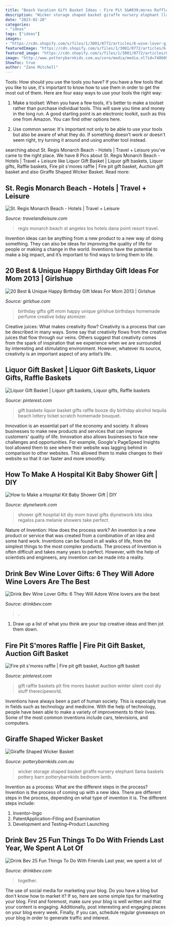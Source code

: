 ```yaml
---
title: "Beach Vacation Gift Basket Ideas : Fire Pit S&#039;mores Raffle"
description: "Wicker storage shaped basket giraffe nursery elephant llama baskets pottery barn potterybarnkids bedroom lamb"
date: "2023-02-20"
categories:
- "ideas"
tags: ["ideas"]
images:
- "https://cdn.shopify.com/s/files/1/3001/0772/articles/6-wine-lover-gifts-they-will-adore-124422_1200x1200.jpg?v=1618094905"
featuredImage: "https://cdn.shopify.com/s/files/1/3001/0772/articles/6-wine-lover-gifts-they-will-adore-124422_1200x1200.jpg?v=1618094905"
featured_image: "https://cdn.shopify.com/s/files/1/3001/0772/articles/6-wine-lover-gifts-they-will-adore-124422_1200x1200.jpg?v=1618094905"
image: "http://www.potterybarnkids.com.au/core/media/media.nl?id=74060990&amp;c=3572911&amp;h=dbc7ef66211c6a998364&amp;resizeid=7&amp;resizeh=1200&amp;resizew=1200"
ShowToc: true
author: "Zane Mitchell"
---
```



Tools: How should you use the tools you have?
If you have a few tools that you like to use, it's important to know how to use them in order to get the most out of them. Here are four easy ways to use your tools the right way:
1) Make a toolset: When you have a few tools, it's better to make a toolset rather than purchase individual tools. This will save you time and money in the long run. A good starting point is an electronic toolkit, such as this one from Amazon. You can find other options here.

2) Use common sense: It's important not only to be able to use your tools but also be aware of what they do. If something doesn't work or doesn't seem right, try turning it around and using another tool instead.

	

		
searching about St. Regis Monarch Beach - Hotels | Travel + Leisure you've came to the right place. We have 8 Pics about St. Regis Monarch Beach - Hotels | Travel + Leisure like Liquor Gift Basket | Liquor gift baskets, Liquor gifts, Raffle baskets, Fire pit s&#039;mores raffle | Fire pit gift basket, Auction gift basket and also Giraffe Shaped Wicker Basket. Read more:
		
    
## St. Regis Monarch Beach - Hotels | Travel + Leisure

<img loading=lazy src="https://cdn-image.travelandleisure.com/sites/default/files/styles/1600x1000/public/1436910081/WBFAMRES0715-st-regis-monarch-beach.jpg?itok=ePTe1a8k" onerror="this.onerror=null;this.src='https://tse4.mm.bing.net/th?id=OIP.EBNMxrt8COrVZSR9fFVjlgHaEo&amp;pid=15.1';" alt="St. Regis Monarch Beach - Hotels | Travel + Leisure">

_Source: travelandleisure.com_

>regis monarch beach st angeles los hotels dana point resort travel. 

	

Invention ideas can be anything from a new product to a new way of doing something. They can also be ideas for improving the quality of life for people or making a change in the world. Inventions have the potential to make a big impact, and it’s important to find ways to bring them to life.

    
## 20 Best &amp; Unique Happy Birthday Gift Ideas For Mom 2013 | Girlshue

<img loading=lazy src="http://www.girlshue.com/wp-content/uploads/2016/07/unnamed-file-4047.jpg" onerror="this.onerror=null;this.src='https://tse1.mm.bing.net/th?id=OIP.d6sSy7E6ssSPRCLtvTD2VgHaKn&amp;pid=15.1';" alt="20 Best &amp; Unique Happy Birthday Gift Ideas For Mom 2013 | Girlshue">

_Source: girlshue.com_

>birthday gifts gift mom happy unique girlshue birthdays homemade perfume creative bday atomizer. 

	

Creative juices: What makes creativity flow?
Creativity is a process that can be described in many ways. Some say that creativity flows from the creative juices that flow through our veins. Others suggest that creativity comes from the spark of inspiration that we experience when we are surrounded by interesting and stimulating environment. However, whatever its source, creativity is an important aspect of any artist’s life.

    
## Liquor Gift Basket | Liquor Gift Baskets, Liquor Gifts, Raffle Baskets

<img loading=lazy src="https://i.pinimg.com/originals/64/ea/1f/64ea1faff09a8027c4b33cedf1b1431f.jpg" onerror="this.onerror=null;this.src='https://tse1.mm.bing.net/th?id=OIP.1LneIR1TSVZsZqqmLpETKQHaJ4&amp;pid=15.1';" alt="Liquor Gift Basket | Liquor gift baskets, Liquor gifts, Raffle baskets">

_Source: pinterest.com_

>gift baskets liquor basket gifts raffle booze diy birthday alcohol tequila beach lottery ticket scratch homemade bouquet. 

	

Innovation is an essential part of the economy and society. It allows businesses to make new products and services that can improve customers' quality of life. Innovation also allows businesses to face new challenges and opportunities. For example, Google's PageSpeed Insights tool allowed them to see where their website was lagging behind in comparison to other websites. This allowed them to make changes to their website so that it ran faster and more smoothly.

    
## How To Make A Hospital Kit Baby Shower Gift | DIY

<img loading=lazy src="https://diy.sndimg.com/content/dam/images/diy/fullset/2014/1/17/0/CI-Melanie-Drizzel_New-Mom-Hospital-Gift-Kit_v.jpg.rend.hgtvcom.616.822.suffix/1420691397872.jpeg" onerror="this.onerror=null;this.src='https://tse4.mm.bing.net/th?id=OIP.ktDOZuXSrt2ZBP_0yw_SNAHaJ4&amp;pid=15.1';" alt="How to Make a Hospital Kit Baby Shower Gift | DIY">

_Source: diynetwork.com_

>shower gift hospital kit diy mom travel gifts diynetwork kits idea regalos para melanie showers take perfect. 

	

Nature of Invention: How does the process work?
An invention is a new product or service that was created from a combination of an idea and some hard work. Inventions can be found in all walks of life, from the simplest things to the most complex products. The process of Invention is often difficult and takes many years to perfect. However, with the help of scientists and engineers, any invention can be made into a reality.

    
## Drink Bev Wine Lover Gifts: 6 They Will Adore Wine Lovers Are The Best

<img loading=lazy src="https://cdn.shopify.com/s/files/1/3001/0772/articles/6-wine-lover-gifts-they-will-adore-124422_1200x1200.jpg?v=1618094905" onerror="this.onerror=null;this.src='https://tse2.mm.bing.net/th?id=OIP.04axdIB38LFO8XshqHYmGgHaE8&amp;pid=15.1';" alt="Drink Bev Wine Lover Gifts: 6 They Will Adore Wine lovers are the best">

_Source: drinkbev.com_

>. 

	

1. Draw up a list of what you think are your top creative ideas and then jot them down.

    
## Fire Pit S&#039;mores Raffle | Fire Pit Gift Basket, Auction Gift Basket

<img loading=lazy src="https://i.pinimg.com/736x/7b/24/92/7b2492852936581e1fe56ff827e29e57--raffle-baskets-gift-baskets.jpg" onerror="this.onerror=null;this.src='https://tse4.mm.bing.net/th?id=OIP.7AHBHE1k1Nr5Ekwjtt1UQQHaJ3&amp;pid=15.1';" alt="Fire pit s&#039;mores raffle | Fire pit gift basket, Auction gift basket">

_Source: pinterest.com_

>gift raffle baskets pit fire mores basket auction winter silent cool diy stuff therecipeworld. 

	

Inventions have always been a part of human society. This is especially true in fields such as technology and medicine. With the help of technology, people have been able to make a variety of improvements to their lives. Some of the most common inventions include cars, televisions, and computers.

    
## Giraffe Shaped Wicker Basket

<img loading=lazy src="http://www.potterybarnkids.com.au/core/media/media.nl?id=74060990&amp;c=3572911&amp;h=dbc7ef66211c6a998364&amp;resizeid=7&amp;resizeh=1200&amp;resizew=1200" onerror="this.onerror=null;this.src='https://tse4.mm.bing.net/th?id=OIP.sJVnUI4zHD20lP-UI-FjjQHaGi&amp;pid=15.1';" alt="Giraffe Shaped Wicker Basket">

_Source: potterybarnkids.com.au_

>wicker storage shaped basket giraffe nursery elephant llama baskets pottery barn potterybarnkids bedroom lamb. 

	

Invention as a process: What are the different steps in the process?
Invention is the process of coming up with a new idea. There are different steps in the process, depending on what type of invention it is. The different steps include: 
1. Inventor–Ingo 
2. PatentApplication–Filing and Examination 
3. Development and Testing–Product Launching 

    
## Drink Bev 25 Fun Things To Do With Friends Last Year, We Spent A Lot Of

<img loading=lazy src="http://cdn.shopify.com/s/files/1/3001/0772/articles/1F1A7019FINALedit_190f7ac9-4422-417e-82f7-45e2dd8a3265_1200x1200.jpg?v=1626516401" onerror="this.onerror=null;this.src='https://tse2.mm.bing.net/th?id=OIP.BAhlWcRvw4Nd1nGRJGeAzQHaE8&amp;pid=15.1';" alt="Drink Bev 25 Fun Things To Do With Friends Last year, we spent a lot of">

_Source: drinkbev.com_

>together. 

	

The use of social media for marketing your blog.
Do you have a blog but don't know how to market it? If so, here are some simple tips for marketing your blog. First and foremost, make sure your blog is well written and that your content is engaging. Additionally, post interesting and engaging pieces on your blog every week. Finally, if you can, schedule regular giveaways on your blog in order to generate traffic and interest.

